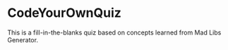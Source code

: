# CodeYourOwnQuiz
This is a fill-in-the-blanks quiz based on concepts learned from Mad Libs Generator. 
